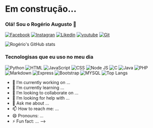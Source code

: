 # Em construção...

### Olá! Sou o Rogério Augusto 👋

[![Facebook](https://img.shields.io/badge/Facebook-1877F2?style=for-the-badge&logo=facebook&logoColor=white)](https://www.facebook.com/rogerio.augusto.7737)
[![Instagran](https://img.shields.io/badge/Instagram-E4405F?style=for-the-badge&logo=instagram&logoColor=white)](https://www.instagram.com/rogerio_augustoraa/)
[![Likedin](https://img.shields.io/badge/LinkedIn-0077B5?style=for-the-badge&logo=linkedin&logoColor=white)](https://www.linkedin.com/in/rog%C3%A9rio-augusto-14a34429/)
[![youtube](https://img.shields.io/badge/YouTube-FF0000?style=for-the-badge&logo=youtube&logoColor=white)](https://www.youtube.com/channel/UCpJsXpUzUfV_fCO9njef1CQ)
[![Git](https://img.shields.io/badge/GitHub-100000?style=for-the-badge&logo=github&logoColor=white)](https://github.com/raa-russo?tab=repositories)

![Rogério's GitHub stats](https://github-readme-stats.vercel.app/api?username=russogusto&show_icons=true&theme=dracula)

### Tecnologisas que eu uso no meu dia 

![Python](https://img.shields.io/badge/Python-3776AB?style=for-the-badge&logo=python&logoColor=white)
![HTML](https://img.shields.io/badge/HTML5-E34F26?style=for-the-badge&logo=html5&logoColor=white)
![JavaScript](https://img.shields.io/badge/JavaScript-F7DF1E?style=for-the-badge&logo=javascript&logoColor=black)
![CSS](https://img.shields.io/badge/CSS3-1572B6?style=for-the-badge&logo=css3&logoColor=white)
![Node JS](https://img.shields.io/badge/Node.js-43853D?style=for-the-badge&logo=node.js&logoColor=white)
![C](https://img.shields.io/badge/C-00599C?style=for-the-badge&logo=c&logoColor=white)
![Java](https://img.shields.io/badge/Java-ED8B00?style=for-the-badge&logo=openjdk&logoColor=white)
![PHP](https://img.shields.io/badge/PHP-777BB4?style=for-the-badge&logo=php&logoColor=white)
![Markdown]( https://img.shields.io/badge/Markdown-000000?style=for-the-badge&logo=markdown&logoColor=white)
![Express]( https://img.shields.io/badge/Express.js-404D59?style=for-the-badge)
![Bootstrap](https://img.shields.io/badge/Bootstrap-563D7C?style=for-the-badge&logo=bootstrap&logoColor=white)
![MYSQL](https://img.shields.io/badge/MySQL-00000F?style=for-the-badge&logo=mysql&logoColor=white)
![Top Langs](https://github-readme-stats.vercel.app/api/top-langs/?username=anuraghazra&layout=compact)

- 🔭 I’m currently working on ...
- 🌱 I’m currently learning ...
- 👯 I’m looking to collaborate on ...
- 🤔 I’m looking for help with ...
- 💬 Ask me about ...
- 📫 How to reach me: ...
- 😄 Pronouns: ...
- ⚡ Fun fact: ...
-->
